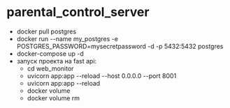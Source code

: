 # parental_control_server
- docker pull postgres
- docker run --name my_postgres -e POSTGRES_PASSWORD=mysecretpassword -d -p 5432:5432 postgres
- docker-compose up -d
- запуск проекта на fast api:
    - cd web_monitor 
    - uvicorn app:app --reload --host 0.0.0.0 --port 8001
    - uvicorn app:app --reload
    - docker volume
    - docker volume rm
    
